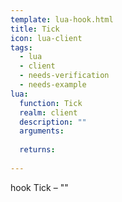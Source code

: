 ```yaml
---
template: lua-hook.html
title: Tick
icon: lua-client
tags:
  - lua
  - client
  - needs-verification
  - needs-example
lua:
  function: Tick
  realm: client
  description: ""
  arguments:
  
  returns:
    
---
```


<div class="lua__search__keywords">
hook Tick &#x2013; ""
</div>
